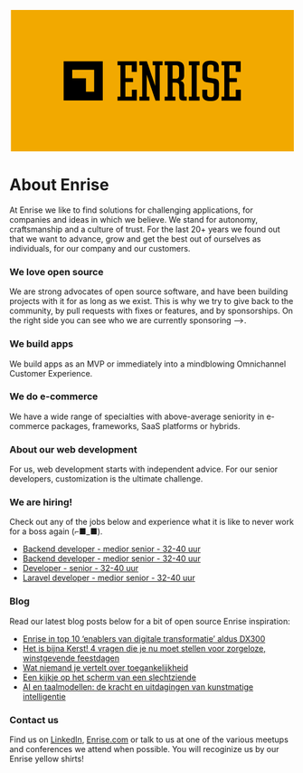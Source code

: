 <p align="center"><a href="https://enrise.com" target="_blank"><img src="https://github.com/enrise/.github/blob/master/images/logo.png?raw=true"></a></p>

# About Enrise

At Enrise we like to find solutions for challenging applications, for companies and ideas in which we believe. We stand for autonomy, craftsmanship and a culture of trust. For the last 20+ years we found out that we want to advance, grow and get the best out of ourselves as individuals, for our company and our customers.

### We love open source

We are strong advocates of open source software, and have been building projects with it for as long as we exist.
This is why we try to give back to the community, by pull requests with fixes or features, and by sponsorships.
On the right side you can see who we are currently sponsoring -->.

### We build apps
We build apps as an MVP or immediately into a mindblowing Omnichannel Customer Experience.

### We do e-commerce
We have a wide range of specialties with above-average seniority in e-commerce packages, frameworks, SaaS platforms or hybrids.

### About our web development
For us, web development starts with independent advice. For our senior developers, customization is the ultimate challenge.

### We are hiring!

Check out any of the jobs below and experience what it is like to never work for a boss again (⌐■_■).

<!-- JOB-LIST:START -->
- [Backend developer - medior  senior - 32-40 uur](https://jobs.enrise.com/developer-team-craft)
- [Backend developer - medior senior - 32-40 uur](https://jobs.enrise.com/backend-developer)
- [Developer - senior - 32-40 uur](https://jobs.enrise.com/senior-developer)
- [Laravel developer - medior senior - 32-40 uur](https://jobs.enrise.com/laravel-developer-2)
<!-- JOB-LIST:END -->

### Blog

Read our latest blog posts below for a bit of open source Enrise inspiration:

<!-- POST-LIST:START -->
- [Enrise in top 10 ‘enablers van digitale transformatie’ aldus DX300](https://enrise.com/2023/03/enrise-in-top-10-dx300/)
- [Het is bijna Kerst! 4 vragen die je nu moet stellen voor zorgeloze, winstgevende feestdagen](https://enrise.com/2023/03/4-vragen-die-je-nu-moet-stellen-voor-zorgeloze-winstgevende-feestdagen/)
- [Wat niemand je vertelt over toegankelijkheid](https://enrise.com/2023/03/wat-niemand-je-vertelt-over-toegankelijkheid/)
- [Een kijkje op het scherm van een slechtziende](https://enrise.com/2023/03/een-kijkje-op-het-scherm-van-een-slechtziende/)
- [AI en taalmodellen: de kracht en uitdagingen van kunstmatige intelligentie](https://enrise.com/2023/03/ai-en-taalmodellen/)
<!-- POST-LIST:END -->

### Contact us

Find us on <a href="https://www.linkedin.com/company/enrise/" target="_blank">LinkedIn</a>, <a href="https://enrise.com" target="_blank">Enrise.com</a> or talk to us at one of the various meetups and conferences we attend when possible. You will recoginize us by our Enrise yellow shirts!
